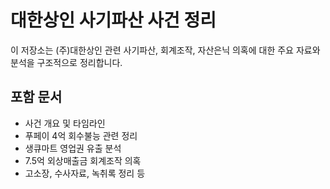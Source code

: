 # 대한상인 사기파산 사건 정리

이 저장소는 (주)대한상인 관련 사기파산, 회계조작, 자산은닉 의혹에 대한 주요 자료와 분석을 구조적으로 정리합니다.

## 포함 문서
- 사건 개요 및 타임라인
- 푸페이 4억 회수불능 관련 정리
- 생큐마트 영업권 유출 분석
- 7.5억 외상매출금 회계조작 의혹
- 고소장, 수사자료, 녹취록 정리 등

